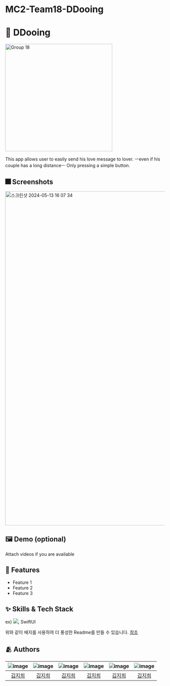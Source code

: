 # MC2-Team18-DDooing

# :iphone: DDooing
<img width="338" alt="Group 18" src="https://github.com/DeveloperAcademy-POSTECH/MC2-Team18-DDooing/assets/66589666/fba50550-b498-418f-a18b-3e0e2ecc797d">

This app allows user to easily send his love message to lover.
ㅡeven if his couple has a long distanceㅡ
Only pressing a simple button.

## :fireworks: Screenshots
<img width="1052" alt="스크린샷 2024-05-13 16 07 34" src="https://github.com/DeveloperAcademy-POSTECH/MC2-Team18-DDooing/assets/66589666/5e047ff2-47db-4068-9244-ebd795b3f3fe">

## :framed_picture: Demo (optional)

Attach videos if you are available


## :pushpin: Features

- Feature 1
- Feature 2
- Feature 3


## :sparkles: Skills & Tech Stack

ex) <img src="https://img.shields.io/badge/Swift-FA7343?style=flat&logo=Swift&logoColor=white"/>, SwiftUI

위와 같이 배지를 사용하여 더 풍성한 Readme를 만들 수 있습니다.
[참조](https://shields.io/)


## :people_hugging: Authors

|![image](https://avatars.githubusercontent.com/u/66589666?v=4)|![image](https://avatars.githubusercontent.com/u/66589666?v=4)|![image](https://avatars.githubusercontent.com/u/66589666?v=4)|![image](https://avatars.githubusercontent.com/u/66589666?v=4)|![image](https://avatars.githubusercontent.com/u/66589666?v=4)|![image](https://avatars.githubusercontent.com/u/66589666?v=4)|
|:-:|:-:|:-:|:-:|:-:|:-:|
|[김지희](https://github.com/jihee-daily)|[김지희](https://github.com/jihee-daily)|[김지희](https://github.com/jihee-daily)|[김지희](https://github.com/jihee-daily)|[김지희](https://github.com/jihee-daily)|[김지희](https://github.com/jihee-daily)|
